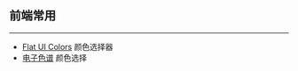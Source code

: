 ## 前端常用
------

* [Flat UI Colors](https://flatuicolors.com/) 颜色选择器
* [电子色谱](http://tool.sccnn.com/ys/color.htm) 颜色选择